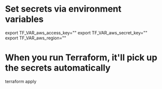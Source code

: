 # Set secrets via environment variables
export TF_VAR_aws_access_key="<The AWS Access Key>"
export TF_VAR_aws_secret_key="<The AWS Secret Key>"
export TF_VAR_aws_region="<The AWS Region>"

# When you run Terraform, it'll pick up the secrets automatically
terraform apply
